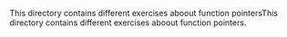 This directory contains different exercises aboout
function pointersThis directory contains different exercises aboout
function pointers.
